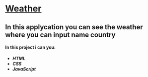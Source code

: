 # [Weather](https://danaka123.github.io/Weather/)
## In this applycation you can see the weather where you can input name country
#### In this project i can you:
+ ***HTML***
+ ***CSS***
+ ***JavaScript***

